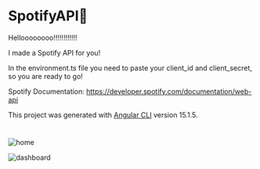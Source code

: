 # SpotifyAPI🐝

Helloooooooo!!!!!!!!!!!!

I made a Spotify API for you!

In the environment.ts file you need to paste your client_id and client_secret, so you are ready to go!

Spotify Documentation: https://developer.spotify.com/documentation/web-api



This project was generated with [Angular CLI](https://github.com/angular/angular-cli) version 15.1.5.
#

![home](https://user-images.githubusercontent.com/114669268/233660397-0fa18097-cd32-467c-9c4f-f3181bac16ca.png)


![dashboard](https://user-images.githubusercontent.com/114669268/234789562-f55cc4a0-42fe-4ae0-a2ec-a094767b5d50.png)

